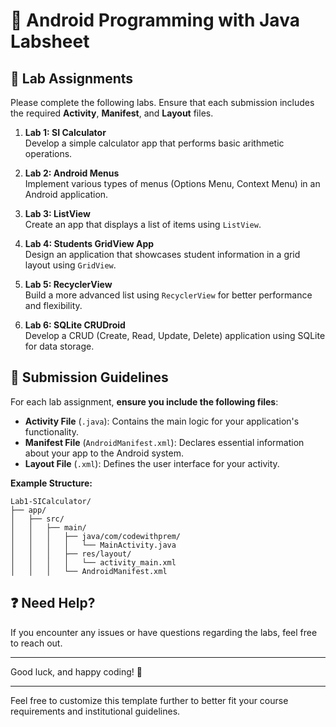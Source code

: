 # 📱 **Android Programming with Java Labsheet**

## 📝 **Lab Assignments**

Please complete the following labs. Ensure that each submission includes the required **Activity**, **Manifest**, and **Layout** files.

1. **Lab 1: SI Calculator**  
   Develop a simple calculator app that performs basic arithmetic operations.

2. **Lab 2: Android Menus**  
   Implement various types of menus (Options Menu, Context Menu) in an Android application.

3. **Lab 3: ListView**  
   Create an app that displays a list of items using `ListView`.

4. **Lab 4: Students GridView App**  
   Design an application that showcases student information in a grid layout using `GridView`.

5. **Lab 5: RecyclerView**  
   Build a more advanced list using `RecyclerView` for better performance and flexibility.

6. **Lab 6: SQLite CRUDroid**  
   Develop a CRUD (Create, Read, Update, Delete) application using SQLite for data storage.

## 📂 **Submission Guidelines**

For each lab assignment, **ensure you include the following files**:

- **Activity File** (`.java`): Contains the main logic for your application's functionality.
- **Manifest File** (`AndroidManifest.xml`): Declares essential information about your app to the Android system.
- **Layout File** (`.xml`): Defines the user interface for your activity.

**Example Structure:**

```
Lab1-SICalculator/
├── app/
│   ├── src/
│   │   ├── main/
│   │   │   ├── java/com/codewithprem/
│   │   │   │   └── MainActivity.java
│   │   │   ├── res/layout/
│   │   │   │   └── activity_main.xml
│   │   │   └── AndroidManifest.xml
```

## ❓ **Need Help?**

If you encounter any issues or have questions regarding the labs, feel free to reach out.

---

Good luck, and happy coding! 🚀

---

Feel free to customize this template further to better fit your course requirements and institutional guidelines.
